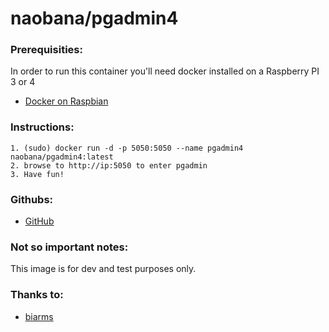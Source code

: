 # naobana/pgadmin4

### Prerequisities:

In order to run this container you'll need docker installed on a Raspberry PI 3 or 4

* [Docker on Raspbian](https://www.docker.com/blog/happy-pi-day-docker-raspberry-pi/)

### Instructions:

```shell
1. (sudo) docker run -d -p 5050:5050 --name pgadmin4 naobana/pgadmin4:latest
2. browse to http://ip:5050 to enter pgadmin
3. Have fun!
```

### Githubs:

* [GitHub](https://github.com/Naobana/pgadmin4)

### Not so important notes:

This image is for dev and test purposes only.

### Thanks to:

* [biarms](https://github.com/biarms/pgadmin4)
